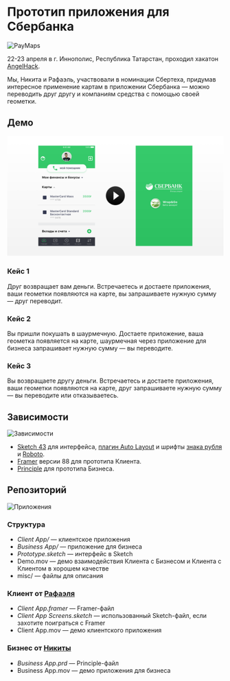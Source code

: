 # Прототип приложения для Сбербанка

![PayMaps](https://github.com/nikitashekhov/angelhack2017-sberbankapp/raw/master/misc/hero.png)

22-23 апреля в г. Иннополис, Республика Татарстан, проходил хакатон [AngelHack](http://angelhack.io/).

Мы, Никита и Рафаэль, участвовали в номинации Сбертеха, придумав интересное применение картам в приложении Сбербанка — можно переводить друг другу и компаниям средства с помощью своей геометки.

## Демо
[![Демо на ютюбе](https://github.com/nikitashekhov/angelhack2017-sberbankapp/raw/master/misc/demo.png)](http://www.youtube.com/watch?v=5ykloUxKT74 "Прототип приложения для Сбербанка на хакатоне Angelhack 2017 Иннополис")

### Кейс 1
Друг возвращает вам деньги. Встречаетесь и достаете приложения, ваши геометки появляются на карте, вы запрашиваете нужную сумму — друг переводит.

### Кейс 2
Вы пришли покушать в шаурмечную. Достаете приложение, ваша геометка появляется на карте, шаурмечная через приложение для бизнеса запрашивает нужную сумму — вы переводите.

### Кейс 3
Вы возвращаете другу деньги. Встречаетесь и достаете приложения, ваши геометки появляются на карте, друг запрашиваете нужную сумму — вы переводите или отказываетесь.

## Зависимости
![Зависимости](https://github.com/nikitashekhov/angelhack2017-sberbankapp/raw/master/misc/dependencies.png)

* [Sketch 43](http://sketchapp.com) для интерфейса, [плагин Auto Layout](https://animaapp.github.io/Auto-Layout/) и шрифты [знака рубля](https://www.paratype.ru/store/free/ptrouble.zip) и [Roboto](https://fonts.google.com/specimen/Roboto?selection.family=Roboto).
* [Framer](https://framer.com/) версии 88 для прототипа Клиента.
* [Principle](http://principleformac.com/) для прототипа Бизнеса.

## Репозиторий
![Приложения](https://github.com/nikitashekhov/angelhack2017-sberbankapp/raw/master/misc/apps.png)

### Структура

* *Client App/* — клиентское приложения
* *Business App/* — приложение для бизнеса
* *Prototype.sketch* — интерфейс в Sketch
* Demo.mov — демо взаимодействия Клиента с Бизнесом и Клиента с Клиентом в хорошем качестве
* misc/ — файлы для описания

### Клиент от [Рафаэля](http://t.me/SintahFeel)
* *Client App.framer* — Framer-файл
* *Client App Screens.sketch* — использованный Sketch-файл, если захотите поиграться с Framer
* Client App.mov — демо клиентского приложения

### Бизнес от [Никиты](http://t.me/NikitaShekhov)
* *Business App.prd* — Principle-файл
* Business App.mov — демо приложения для бизнеса